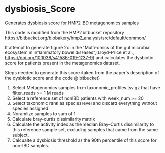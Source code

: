 # dysbiosis_Score
 Generates dysbiosis score for HMP2 IBD metagenomics samples

This code is modified from the HMP2 bitbucket repository  https://bitbucket.org/biobakery/hmp2_analysis/src/default/common/

It attempt to generate figure 2c in the "Multi-omics of the gut microbial ecosystem in inflammatory bowel diseases",(Lloyd-Price et al., https://doi.org/10.1038/s41586-019-1237-9) and calculates the dysbiotic score for patients present in the metagenomics dataset.

Steps needed to generate this score (taken from the paper's description of the dysbiotic score and the code @ bitbucket)

1. Select Metagenomics samples from taxonomic_profiles.tsv.gz that have filter_reads >= 1 M reads
2. Select a reference set of nonIBD patients with week_num >= 20
3. Select taxonomic rank as species level and discard everything without species assigned
4. Noramlize samples to sum of 1
5. Calculate bray-curtis dissimilarity matrix
6. Calculate the activity index as the median Bray–Curtis dissimilarity to this reference sample set, excluding samples that came from the same subject.
7. Calcualte a dysbiosis threshold as the 90th percentile of this score for non-IBD samples.

